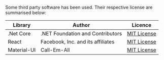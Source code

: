 Some third party software has been used. Their respective license are summarised below:

|Library|Author|Licence|
|---|---|---|
|.Net Core|.NET Foundation and Contributors|[MIT License](https://github.com/dotnet/core/blob/main/LICENSE.TXT)|
|React|Facebook, Inc. and its affiliates|[MIT License](https://github.com/facebook/react/blob/master/LICENSE)|
|Material-UI|Call-Em-All|[MIT License](https://github.com/mui-org/material-ui/blob/next/LICENSE)|
